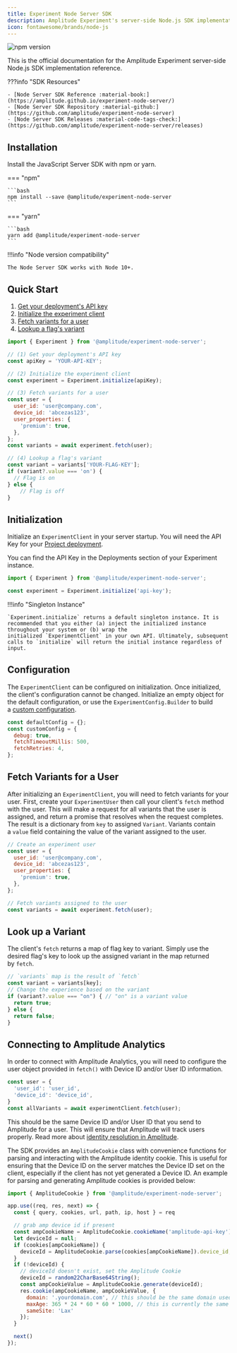```yaml
---
title: Experiment Node Server SDK
description: Amplitude Experiment's server-side Node.js SDK implementation reference.
icon: fontawesome/brands/node-js
---
```


![npm version](https://badge.fury.io/js/%40amplitude%2Fexperiment-node-server.svg)

This is the official documentation for the Amplitude Experiment server-side Node.js SDK implementation reference.

???info "SDK Resources"

    - [Node Server SDK Reference :material-book:](https://amplitude.github.io/experiment-node-server/)
    - [Node Server SDK Repository :material-github:](https://github.com/amplitude/experiment-node-server)
    - [Node Server SDK Releases :material-code-tags-check:](https://github.com/amplitude/experiment-node-server/releases)

## Installation

Install the JavaScript Server SDK with npm or yarn.

=== "npm"

    ```bash
    npm install --save @amplitude/experiment-node-server
    ```

=== "yarn"

    ```bash
    yarn add @amplitude/experiment-node-server
    ```

!!!info "Node version compatibility"

    The Node Server SDK works with Node 10+.

## Quick Start

1. [Get your deployment's API key](../create-deployment.md)
2. [Initialize the experiment client](#initialization)
3. [Fetch variants for a user](#fetch-variants-for-a-user)
4. [Lookup a flag's variant](#look-up-a-variant)


```js
import { Experiment } from '@amplitude/experiment-node-server';

// (1) Get your deployment's API key
const apiKey = 'YOUR-API-KEY';

// (2) Initialize the experiment client
const experiment = Experiment.initialize(apiKey);

// (3) Fetch variants for a user
const user = {
  user_id: 'user@company.com',
  device_id: 'abcezas123',
  user_properties: {
    'premium': true,
  },
};
const variants = await experiment.fetch(user);

// (4) Lookup a flag's variant
const variant = variants['YOUR-FLAG-KEY'];
if (variant?.value === 'on') {
  // Flag is on
} else {
    // Flag is off
}
```

## Initialization

Initialize an `ExperimentClient` in your server startup. You will need the API Key for your [Project deployment](https://developers.experiment.amplitude.com/docs/deployments).

You can find the API Key in the Deployments section of your Experiment instance.

```js title="index.js"
import { Experiment } from '@amplitude/experiment-node-server';

const experiment = Experiment.initialize('api-key');
```

!!!info "Singleton Instance"

    `Experiment.initialize` returns a default singleton instance. It is recommended that you either (a) inject the initialized instance throughout your system or (b) wrap the initialized `ExperimentClient` in your own API. Ultimately, subsequent calls to `initialize` will return the initial instance regardless of input.

## Configuration

The `ExperimentClient` can be configured on initialization. Once initialized, the client's configuration cannot be changed. Initialize an empty object for the default configuration, or use the `ExperimentConfig.Builder` to build a [custom configuration](https://developers.experiment.amplitude.com/docs/configuration#server-side).

```js
const defaultConfig = {};
const customConfig = {
  debug: true,
  fetchTimeoutMillis: 500,
  fetchRetries: 4,
};
```

## Fetch Variants for a User

After initializing an `ExperimentClient`, you will need to fetch variants for your user. First, create your `ExperimentUser` then call your client's `fetch` method with the user. This will make a request for all variants that the user is assigned, and return a promise that resolves when the request completes. The result is a dictionary from `key` to assigned `Variant`. Variants contain a `value` field containing the value of the variant assigned to the user.


```js title="feature.js"
// Create an experiment user
const user = {
  user_id: 'user@company.com',
  device_id: 'abcezas123',
  user_properties: {
    'premium': true,
  },
};

// Fetch variants assigned to the user
const variants = await experiment.fetch(user);
```

## Look up a Variant

The client's `fetch` returns a map of flag key to variant. Simply use the desired flag's key to look up the assigned variant in the map returned by `fetch`.

```js
// `variants` map is the result of `fetch`
const variant = variants[key];
// Change the experience based on the variant
if (variant?.value === "on") { // "on" is a variant value
  return true;
} else {
  return false;
}
```

## Connecting to Amplitude Analytics

In order to connect with Amplitude Analytics, you will need to configure the user object provided in `fetch()` with Device ID and/or User ID information.

```js
const user = {
  'user_id': 'user_id',
  'device_id': 'device_id',
}
const allVariants = await experimentClient.fetch(user);
```

This should be the same Device ID and/or User ID that you send to Amplitude for a user. This will ensure that Amplitude will track users properly. Read more about [identity resolution in Amplitude](https://help.amplitude.com/hc/en-us/articles/115003135607).

The SDK provides an `AmplitudeCookie` class with convenience functions for parsing and interacting with the Amplitude identity cookie. This is useful for ensuring that the Device ID on the server matches the Device ID set on the client, especially if the client has not yet generated a Device ID. An example for parsing and generating Amplitude cookies is provided below:

```js
import { AmplitudeCookie } from '@amplitude/experiment-node-server';

app.use((req, res, next) => {
  const { query, cookies, url, path, ip, host } = req

  // grab amp device id if present
  const ampCookieName = AmplitudeCookie.cookieName('amplitude-api-key');
  let deviceId = null;
  if (cookies[ampCookieName]) {
    deviceId = AmplitudeCookie.parse(cookies[ampCookieName]).device_id;
  }
  if (!deviceId) {
    // deviceId doesn't exist, set the Amplitude Cookie
    deviceId = random22CharBase64String();
    const ampCookieValue = AmplitudeCookie.generate(deviceId);
    res.cookie(ampCookieName, ampCookieValue, {
      domain: '.yourdomain.com', // this should be the same domain used by the Amplitude JS SDK
      maxAge: 365 * 24 * 60 * 60 * 1000, // this is currently the same as the default in the Amplitude JS SDK, can be modified
      sameSite: 'Lax'
    });
  }

  next()
});
```
